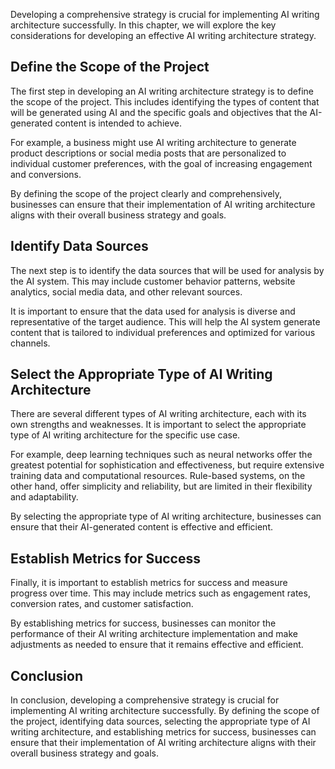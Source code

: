 
Developing a comprehensive strategy is crucial for implementing AI writing architecture successfully. In this chapter, we will explore the key considerations for developing an effective AI writing architecture strategy.

Define the Scope of the Project
-------------------------------

The first step in developing an AI writing architecture strategy is to define the scope of the project. This includes identifying the types of content that will be generated using AI and the specific goals and objectives that the AI-generated content is intended to achieve.

For example, a business might use AI writing architecture to generate product descriptions or social media posts that are personalized to individual customer preferences, with the goal of increasing engagement and conversions.

By defining the scope of the project clearly and comprehensively, businesses can ensure that their implementation of AI writing architecture aligns with their overall business strategy and goals.

Identify Data Sources
---------------------

The next step is to identify the data sources that will be used for analysis by the AI system. This may include customer behavior patterns, website analytics, social media data, and other relevant sources.

It is important to ensure that the data used for analysis is diverse and representative of the target audience. This will help the AI system generate content that is tailored to individual preferences and optimized for various channels.

Select the Appropriate Type of AI Writing Architecture
------------------------------------------------------

There are several different types of AI writing architecture, each with its own strengths and weaknesses. It is important to select the appropriate type of AI writing architecture for the specific use case.

For example, deep learning techniques such as neural networks offer the greatest potential for sophistication and effectiveness, but require extensive training data and computational resources. Rule-based systems, on the other hand, offer simplicity and reliability, but are limited in their flexibility and adaptability.

By selecting the appropriate type of AI writing architecture, businesses can ensure that their AI-generated content is effective and efficient.

Establish Metrics for Success
-----------------------------

Finally, it is important to establish metrics for success and measure progress over time. This may include metrics such as engagement rates, conversion rates, and customer satisfaction.

By establishing metrics for success, businesses can monitor the performance of their AI writing architecture implementation and make adjustments as needed to ensure that it remains effective and efficient.

Conclusion
----------

In conclusion, developing a comprehensive strategy is crucial for implementing AI writing architecture successfully. By defining the scope of the project, identifying data sources, selecting the appropriate type of AI writing architecture, and establishing metrics for success, businesses can ensure that their implementation of AI writing architecture aligns with their overall business strategy and goals.
